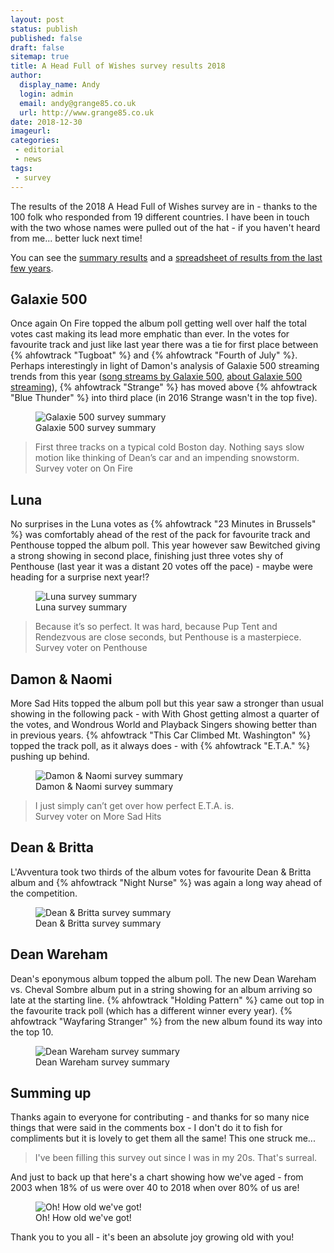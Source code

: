 ```yaml
---
layout: post
status: publish
published: false
draft: false
sitemap: true
title: A Head Full of Wishes survey results 2018
author:
  display_name: Andy
  login: admin
  email: andy@grange85.co.uk
  url: http://www.grange85.co.uk
date: 2018-12-30
imageurl: 
categories:
 - editorial
 - news
tags:
 - survey
---
```

<p class="lead">The results of the 2018 A Head Full of Wishes survey are in - thanks to the 100 folk who responded from 19 different countries. I have been in touch with the two whose names were pulled out of the hat - if you haven't heard from me... better luck next time!</p>
<p>You can see the <a href="https://datastudio.google.com/open/1_bvxDftuBA4kH7b_NO6z4MGqwLPaApJ3">summary results</a> and a <a href="https://docs.google.com/spreadsheets/d/1jW6kr5cKBG_LDEGMcbqwolCFVUhFE_UTzHVJSB-eWd0/edit?usp=sharing">spreadsheet of results from the last few years</a>.</p>

<h2>Galaxie 500</h2>
<p>Once again On Fire topped the album poll getting well over half the total votes cast making its lead more emphatic than ever. In the votes for favourite track and just like last year there was a tie for first place between {% ahfowtrack "Tugboat" %} and {% ahfowtrack "Fourth of July" %}. Perhaps interestingly in light of Damon's analysis of Galaxie 500 streaming trends from this year (<a href="http://internationalsadhits.tumblr.com/post/174500590648/song-streams-by-galaxie-500-on-spotify-may-2018">song streams by Galaxie 500</a>, <a href="http://internationalsadhits.tumblr.com/post/174500590648/song-streams-by-galaxie-500-on-spotify-may-2018">about Galaxie 500 streaming</a>), {% ahfowtrack "Strange" %} has moved above {% ahfowtrack "Blue Thunder" %} into third place (in 2016 Strange wasn't in the top five).</p>
<figure class="caption aligncenter"><img src="https://media.fullofwishes.co.uk/00-misc/survey-2018/galaxie-500-survey-2018.png" alt="Galaxie 500 survey summary" /><figcaption class="caption-text">Galaxie 500 survey summary</figcaption></figure>
<blockquote>First three tracks on a typical cold Boston day. Nothing says slow motion like thinking of Dean’s car and an impending snowstorm.<footer>Survey voter on On Fire</footer></blockquote>

<h2>Luna</h2>
<p>No surprises in the Luna votes as {% ahfowtrack "23 Minutes in Brussels" %} was comfortably ahead of the rest of the pack for favourite track and Penthouse topped the album poll. This year however saw Bewitched giving a strong showing in second place, finishing just three votes shy of Penthouse (last year it was a distant 20 votes off the pace) - maybe were heading for a surprise next year!?</p>
<figure class="caption aligncenter"><img src="https://media.fullofwishes.co.uk/00-misc/survey-2018/luna-survey-2018.png" alt="Luna survey summary" /><figcaption class="caption-text">Luna survey summary</figcaption></figure>
<blockquote>Because it’s so perfect. It was hard, because Pup Tent and Rendezvous are close seconds, but Penthouse is a masterpiece.<footer>Survey voter on Penthouse</footer></blockquote>

<h2>Damon & Naomi</h2>
<p>More Sad Hits topped the album poll but this year saw a stronger than usual showing in the following pack - with With Ghost getting almost a quarter of the votes, and Wondrous World and Playback Singers showing better than in previous years. {% ahfowtrack "This Car Climbed Mt. Washington" %} topped the track poll, as it always does - with {% ahfowtrack "E.T.A." %} pushing up behind.</p>
<figure class="caption aligncenter"><img src="https://media.fullofwishes.co.uk/00-misc/survey-2018/damon-and-naomi-survey-2018.png" alt="Damon & Naomi survey summary" /><figcaption class="caption-text">Damon & Naomi survey summary</figcaption></figure>
<blockquote>I just simply can’t get over how perfect E.T.A. is.<footer>Survey voter on More Sad Hits</footer></blockquote>

<h2>Dean & Britta</h2>
<p>L'Avventura took two thirds of the album votes for favourite Dean & Britta album and {% ahfowtrack "Night Nurse" %} was again a long way ahead of the competition.</p>
<figure class="caption aligncenter"><img src="https://media.fullofwishes.co.uk/00-misc/survey-2018/dean-and-britta-survey-2018.png" alt="Dean & Britta survey summary" /><figcaption class="caption-text">Dean & Britta survey summary</figcaption></figure>

<h2>Dean Wareham</h2>
<p>Dean's eponymous album topped the album poll. The new Dean Wareham vs. Cheval Sombre album put in a string showing for an album arriving so late at the starting line. {% ahfowtrack "Holding Pattern" %} came out top in the favourite track poll (which has a different winner every year). {% ahfowtrack "Wayfaring Stranger" %} from the new album found its way into the top 10.</p>
<figure class="caption aligncenter"><img src="https://media.fullofwishes.co.uk/00-misc/survey-2018/dean-wareham-survey-2018.png" alt="Dean Wareham survey summary" /><figcaption class="caption-text">Dean Wareham survey summary</figcaption></figure>

<h2>Summing up</h2>
<p>Thanks again to everyone for contributing - and thanks for so many nice things that were said in the comments box - I don't do it to fish for compliments but it is lovely to get them all the same! This one struck me...</p>
<blockquote>I've been filling this survey out since I was in my 20s. That's surreal.</blockquote>
<p>And just to back up that here's a chart showing how we've aged - from 2003 when 18% of us were over 40 to 2018 when over 80% of us are!</p>
<figure class="caption aligncenter"><img src="https://media.fullofwishes.co.uk/00-misc/survey-2018/so-very-old-survey-2003-2018.png" alt="Oh! How old we've got!" /><figcaption class="caption-text">Oh! How old we've got!</figcaption></figure>
<p>Thank you to you all - it's been an absolute joy growing old with you!</p>

